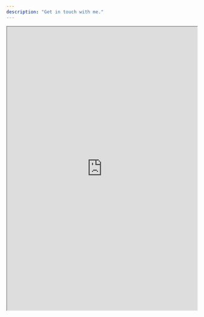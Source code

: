 ```yaml
---
description: "Get in touch with me."
---
```


<iframe src="https://cal.com/kirubeltadesse" width="100%" height="750px" frameborder="1" ></iframe>

<!-- ## Get in Touch -->
<!---->
<!-- I'm always interested in discussing new projects, opportunities, and collaborations. Feel free to reach out! -->
<!---->
<!-- ### Contact Information -->
<!---->
<!-- - **Email**: [{{ site.Params.email }}](mailto:{{ site.Params.email }}) -->
<!-- - **GitHub**: [{{ site.Params.github_username }}](https://github.com/{{ site.Params.github_username }}) -->
<!-- - **LinkedIn**: [{{ site.Params.linkedin_username }}](https://www.linkedin.com/in/{{ site.Params.linkedin_username }}) -->
<!-- - **Twitter**: [{{ site.Params.twitter_username }}](https://twitter.com/{{ site.Params.twitter_username }}) -->
<!---->
<!-- ### What I'm Looking For -->
<!---->
<!-- - Collaboration on AI/ML projects -->
<!-- - Open source contributions -->
<!-- - Speaking opportunities -->
<!-- - Consulting work in machine learning and distributed systems -->
<!---->
<!-- Feel free to reach out if you have any questions or just want to chat about technology! -->
